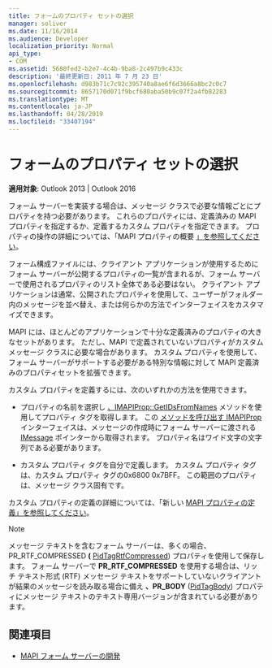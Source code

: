 ```yaml
---
title: フォームのプロパティ セットの選択
manager: soliver
ms.date: 11/16/2014
ms.audience: Developer
localization_priority: Normal
api_type:
- COM
ms.assetid: 5680fed2-b2e7-4c4b-9ba8-2c497b9c433c
description: '最終更新日: 2011 年 7 月 23 日'
ms.openlocfilehash: d983b71c7c92c395740a8ae6f6d3666a8bc2c0c7
ms.sourcegitcommit: 8657170d071f9bcf680aba50b9c07f2a4fb82283
ms.translationtype: MT
ms.contentlocale: ja-JP
ms.lasthandoff: 04/28/2019
ms.locfileid: "33407194"
---
```

# <a name="choosing-a-forms-property-set"></a>フォームのプロパティ セットの選択

**適用対象**: Outlook 2013 | Outlook 2016 
  
フォーム サーバーを実装する場合は、メッセージ クラスで必要な情報ごとにプロパティを持つ必要があります。 これらのプロパティには、定義済みの MAPI プロパティを指定するか、定義するカスタム プロパティを指定できます。 プロパティの操作の詳細については、「MAPI プロパティの概要 [」を参照してください](mapi-property-overview.md)。
  
フォーム構成ファイルには、クライアント アプリケーションが使用するためにフォーム サーバーが公開するプロパティの一覧が含まれるが、フォーム サーバーで使用されるプロパティのリスト全体である必要はない。 クライアント アプリケーションは通常、公開されたプロパティを使用して、ユーザーがフォルダー内のメッセージを並べ替え、または何らかの方法でインターフェイスをカスタマイズできます。
  
MAPI には、ほとんどのアプリケーションで十分な定義済みのプロパティの大きなセットがあります。 ただし、MAPI で定義されていないプロパティがカスタム メッセージ クラスに必要な場合があります。 カスタム プロパティを使用して、フォーム サーバーがサポートする必要がある特別な情報に対して MAPI 定義済みのプロパティセットを拡張できます。
  
カスタム プロパティを定義するには、次のいずれかの方法を使用できます。
  
- プロパティの名前を選択し [、IMAPIProp::GetIDsFromNames](imapiprop-getidsfromnames.md) メソッドを使用してプロパティ タグを取得します。 この [メソッドを呼び出す IMAPIProp](imapipropiunknown.md) インターフェイスは、メッセージの作成時にフォーム サーバーに渡される [IMessage](imessageimapiprop.md) ポインターから取得されます。 プロパティ名はワイド文字の文字列である必要があります。 
    
- カスタム プロパティ タグを自分で定義します。 カスタム プロパティ タグは、カスタム プロパティ タグの0x6800 0x7BFF。 この範囲のプロパティは、メッセージ クラス固有です。
    
カスタム プロパティの定義の詳細については、「新しい [MAPI プロパティの定義」を参照してください](defining-new-mapi-properties.md)。
  
> [!NOTE]
> メッセージ テキストを含むフォーム サーバーは、多くの場合、PR_RTF_COMPRESSED **(** [PidTagRtfCompressed](pidtagrtfcompressed-canonical-property.md)) プロパティを使用して保存します。 フォーム サーバーで **PR_RTF_COMPRESSED** を使用する場合は、リッチ テキスト形式 (RTF) メッセージ テキストをサポートしていないクライアントが結果のメッセージを読み取る場合に備え **、PR_BODY** ([PidTagBody](pidtagbody-canonical-property.md)) プロパティにメッセージ テキストのテキスト専用バージョンが含まれている必要があります。 
  
## <a name="see-also"></a>関連項目

- [MAPI フォーム サーバーの開発](developing-mapi-form-servers.md)

